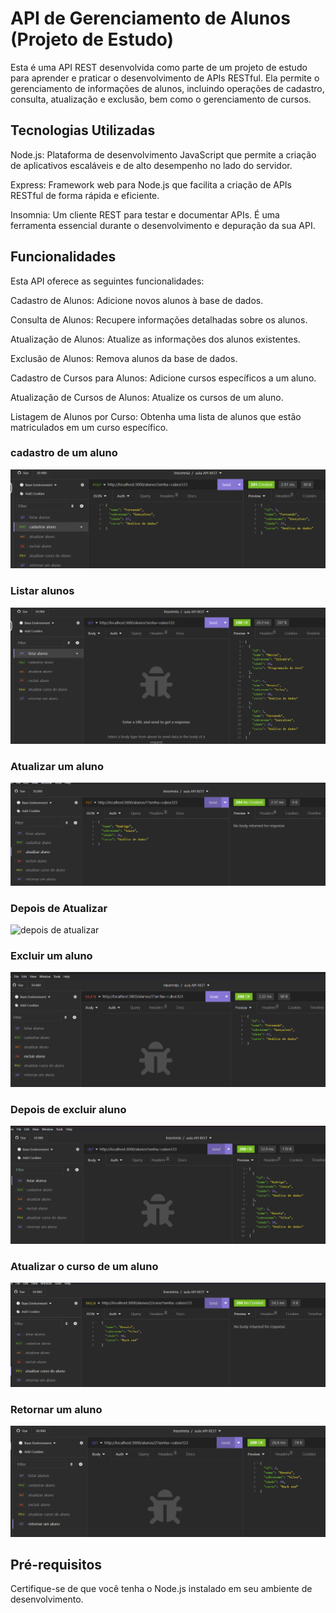 # API de Gerenciamento de Alunos (Projeto de Estudo)
Esta é uma API REST desenvolvida como parte de um projeto de estudo para aprender e praticar o desenvolvimento de APIs RESTful. Ela permite o gerenciamento de informações de alunos, incluindo operações de cadastro, consulta, atualização e exclusão, bem como o gerenciamento de cursos.

## Tecnologias Utilizadas
Node.js: Plataforma de desenvolvimento JavaScript que permite a criação de aplicativos escaláveis e de alto desempenho no lado do servidor.

Express: Framework web para Node.js que facilita a criação de APIs RESTful de forma rápida e eficiente.

Insomnia: Um cliente REST para testar e documentar APIs. É uma ferramenta essencial durante o desenvolvimento e depuração da sua API.

## Funcionalidades
Esta API oferece as seguintes funcionalidades:

Cadastro de Alunos: Adicione novos alunos à base de dados.

Consulta de Alunos: Recupere informações detalhadas sobre os alunos.

Atualização de Alunos: Atualize as informações dos alunos existentes.

Exclusão de Alunos: Remova alunos da base de dados.

Cadastro de Cursos para Alunos: Adicione cursos específicos a um aluno.

Atualização de Cursos de Alunos: Atualize os cursos de um aluno.

Listagem de Alunos por Curso: Obtenha uma lista de alunos que estão matriculados em um curso específico.

### cadastro de um aluno

![Cadastro](https://github.com/FrannAlves/Cadastro-de-Alunos/blob/master/imagens/CADASTRAR.png?raw=true)

### Listar alunos

![listar](https://github.com/FrannAlves/Cadastro-de-Alunos/blob/master/imagens/LISTAR.png?raw=true)

### Atualizar um aluno

![atualizar](https://github.com/FrannAlves/Cadastro-de-Alunos/blob/master/imagens/ATUALIZAR.png?raw=true)

### Depois de Atualizar

![depois de atualizar](https://github.com/FrannAlves/Cadastro-de-Alunos/blob/master/imagens/DEPOIS%20DA%20ATUALIZA%C3%87AO.png?raw=true)

### Excluir um aluno

![excluir](https://github.com/FrannAlves/Cadastro-de-Alunos/blob/master/imagens/EXCLUIR.png?raw=true)

### Depois de excluir aluno

![dpois de excluir](https://github.com/FrannAlves/Cadastro-de-Alunos/blob/master/imagens/DEPOIS%20DE%20EXCLUIR.png?raw=true)

### Atualizar o curso de um aluno

![Atualizar curso](https://github.com/FrannAlves/Cadastro-de-Alunos/blob/master/imagens/ATUALIZAR%20CURSO.png?raw=true)

### Retornar um aluno

![retornar aluno](https://github.com/FrannAlves/Cadastro-de-Alunos/blob/master/imagens/RETORNAR%20UM%20ALUNO.png?raw=true)


## Pré-requisitos
Certifique-se de que você tenha o Node.js instalado em seu ambiente de desenvolvimento.


